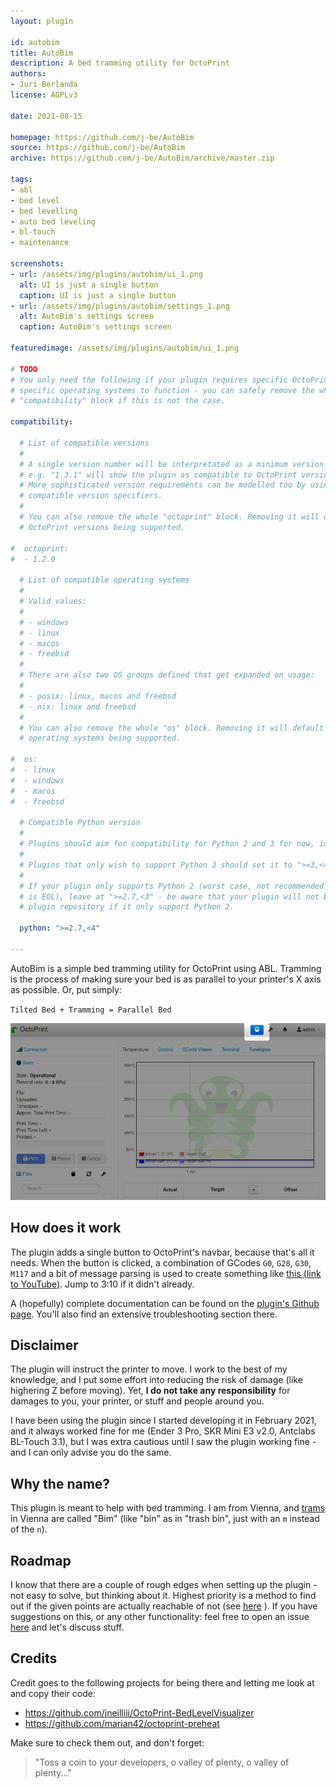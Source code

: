 ```yaml
---
layout: plugin

id: autobim
title: AutoBim
description: A bed tramming utility for OctoPrint
authors:
- Juri Berlanda
license: AGPLv3

date: 2021-08-15

homepage: https://github.com/j-be/AutoBim
source: https://github.com/j-be/AutoBim
archive: https://github.com/j-be/AutoBim/archive/master.zip

tags:
- abl
- bed level
- bed levelling
- auto bed leveling
- bl-touch
- maintenance

screenshots:
- url: /assets/img/plugins/autobim/ui_1.png
  alt: UI is just a single button
  caption: UI is just a single button
- url: /assets/img/plugins/autobim/settings_1.png
  alt: AutoBim's settings screen
  caption: AutoBim's settings screen

featuredimage: /assets/img/plugins/autobim/ui_1.png

# TODO
# You only need the following if your plugin requires specific OctoPrint versions or
# specific operating systems to function - you can safely remove the whole
# "compatibility" block if this is not the case.

compatibility:

  # List of compatible versions
  #
  # A single version number will be interpretated as a minimum version requirement,
  # e.g. "1.3.1" will show the plugin as compatible to OctoPrint versions 1.3.1 and up.
  # More sophisticated version requirements can be modelled too by using PEP440
  # compatible version specifiers.
  #
  # You can also remove the whole "octoprint" block. Removing it will default to all
  # OctoPrint versions being supported.

#  octoprint:
#  - 1.2.0

  # List of compatible operating systems
  #
  # Valid values:
  #
  # - windows
  # - linux
  # - macos
  # - freebsd
  #
  # There are also two OS groups defined that get expanded on usage:
  #
  # - posix: linux, macos and freebsd
  # - nix: linux and freebsd
  #
  # You can also remove the whole "os" block. Removing it will default to all
  # operating systems being supported.

#  os:
#  - linux
#  - windows
#  - macos
#  - freebsd

  # Compatible Python version
  #
  # Plugins should aim for compatibility for Python 2 and 3 for now, in which case the value should be ">=2.7,<4".
  #
  # Plugins that only wish to support Python 3 should set it to ">=3,<4".
  #
  # If your plugin only supports Python 2 (worst case, not recommended for newly developed plugins since Python 2
  # is EOL), leave at ">=2.7,<3" - be aware that your plugin will not be allowed to register on the
  # plugin repository if it only support Python 2.

  python: ">=2.7,<4"

---
```


AutoBim is a simple bed tramming utility for OctoPrint using ABL. Tramming is the process of making sure your bed is as
parallel to your printer's X axis as possible. Or, put simply:

`Tilted Bed + Tramming = Parallel Bed`

![The UI is just a single button - that's all it needs](/assets/img/plugins/autobim/ui_1.png)


## How does it work

The plugin adds a single button to OctoPrint's navbar, because that's all it needs. When the button is clicked, a
combination of GCodes `G0`, `G28`, `G30`, `M117` and a bit of message parsing is used to create something like
[this (link to YouTube)](https://www.youtube.com/watch?v=iXtuS8pXz94&start=190). Jump to 3:10 if it didn't already.

A (hopefully) complete documentation can be found on the [plugin's Github page](https://github.com/j-be/AutoBim). You'll
also find an extensive troubleshooting section there.

## Disclaimer

The plugin will instruct the printer to move. I work to the best of my knowledge, and I put some effort into reducing
the risk of damage (like highering Z before moving). Yet, **I do not take any responsibility** for damages to you, your
printer, or stuff and people around you.

I have been using the plugin since I started developing it in February 2021, and it always worked fine for me (Ender 3
Pro, SKR Mini E3 v2.0, Antclabs BL-Touch 3.1), but I was extra cautious until I saw the plugin working fine - and I can
only advise you do the same.

## Why the name?

This plugin is meant to help with bed tramming. I am from Vienna, and [trams](https://en.wikipedia.org/wiki/Tram) in
Vienna are called "Bim" (like "bin" as in "trash bin", just with an `m` instead of the `n`).

## Roadmap

I know that there are a couple of rough edges when setting up the plugin - not easy to solve, but thinking about it.
Highest priority is a method to find out if the given points are actually reachable of not (see
[here](https://github.com/j-be/AutoBim#works-fine-on-the-first-or-first-and-second-corner-display-says-ok-moving-to-next-but-nothing-happens)
). If you have suggestions on this, or any other functionality: feel free to open an issue
[here](https://github.com/j-be/AutoBim) and let's discuss stuff.

## Credits

Credit goes to the following projects for being there and letting me look at and copy their code:

* https://github.com/jneilliii/OctoPrint-BedLevelVisualizer
* https://github.com/marian42/octoprint-preheat

Make sure to check them out, and don't forget:

> "Toss a coin to your developers, o valley of plenty, o valley of plenty..."
